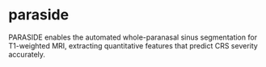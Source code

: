 # paraside
PARASIDE enables the automated whole-paranasal sinus segmentation for T1-weighted MRI, extracting quantitative features that predict CRS severity accurately.
